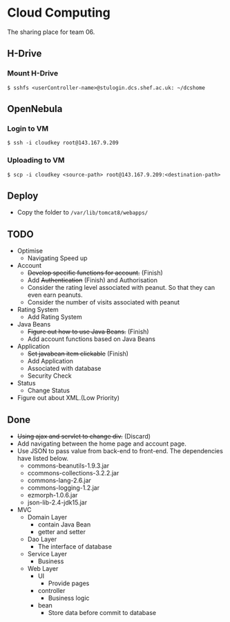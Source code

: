 # Cloud Computing
The sharing place for team 06.

## H-Drive
### Mount H-Drive
`$ sshfs <userController-name>@stulogin.dcs.shef.ac.uk: ~/dcshome`

## OpenNebula
### Login to VM
`$ ssh -i cloudkey root@143.167.9.209`
### Uploading to VM
`$ scp -i cloudkey <source-path> root@143.167.9.209:<destination-path>`

## Deploy
- Copy the folder to `/var/lib/tomcat8/webapps/`

## TODO
- Optimise 
    - Navigating Speed up
- Account
    - ~~Develop specific functions for account.~~ (Finish)
    - Add ~~Authentication~~ (Finish) and Authorisation
    - Consider the rating level associated with peanut. So that they can even earn peanuts.
    - Consider the number of visits associated with peanut
- Rating System
    - Add Rating System
- Java Beans
    - ~~Figure out how to use Java Beans.~~ (Finish)
    - Add account functions based on Java Beans
- Application
    - ~~Set javabean item clickable~~ (Finish)
    - Add Application
    - Associated with database
    - Security Check
- Status
    - Change Status
- Figure out about XML.(Low Priority)

## Done
- ~~Using ajax and servlet to change div.~~ (Discard)
- Add navigating between the home page and account page.
- Use JSON to pass value from back-end to front-end. The dependencies have listed below.
    - commons-beanutils-1.9.3.jar
    - ccommons-collections-3.2.2.jar
    - commons-lang-2.6.jar
    - commons-logging-1.2.jar
    - ezmorph-1.0.6.jar
    - json-lib-2.4-jdk15.jar
- MVC
    - Domain Layer
        - contain Java Bean
        - getter and setter
    - Dao Layer
        - The interface of database
    - Service Layer
        - Business
    - Web Layer
        - UI
            - Provide pages
        - controller
            - Business logic
        - bean
            - Store data before commit to database